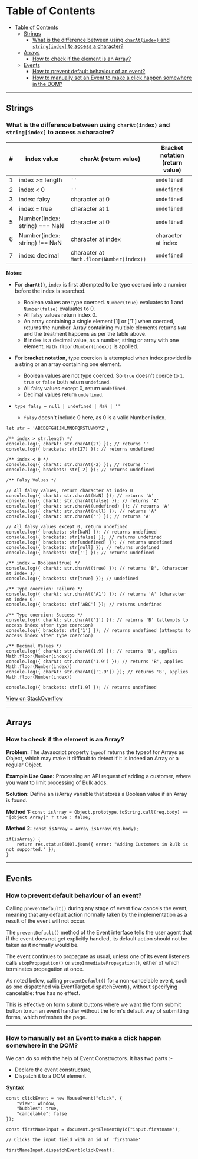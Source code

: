 # Table of Contents

- [Table of Contents](#table-of-contents)
  - [Strings](#strings)
    - [What is the difference between using `charAt(index)` and `string[index]` to access a character?](#what-is-the-difference-between-using-charatindex-and-stringindex-to-access-a-character)
  - [Arrays](#arrays)
    - [How to check if the element is an Array?](#how-to-check-if-the-element-is-an-array)
  - [Events](#events)
    - [How to prevent default behaviour of an event?](#how-to-prevent-default-behaviour-of-an-event)
    - [How to manually set an Event to make a click happen somewhere in the DOM?](#how-to-manually-set-an-event-to-make-a-click-happen-somewhere-in-the-dom)

---

## Strings

### What is the difference between using `charAt(index)` and `string[index]` to access a character?

<!-- prettier-ignore -->
| #   | index value                   | charAt (return value) | Bracket notation (return value) |
| --- | ----------------------------- | --------------------- | ------------------------------- |
| 1   | index >= length               | `''`                  | `undefined`                     |
| 2   | index < 0                     | `''`                  | `undefined`                     |
| 3   | index: falsy                  | character at 0        | `undefined`                     |
| 4   | index = true                  | character at 1        | `undefined`                     |
| 5   | Number(index: string) === NaN | character at 0        | `undefined`                     |
| 6   | Number(index: string) !== NaN | character at index    | character at index              |
| 7   | index: decimal                | character at `Math.floor(Number(index))` | `undefined`  |

**Notes:**

- For **`charAt()`**, `index` is first attempted to be type coerced into a number before the index is searched.

  - Boolean values are type coerced. `Number(true)` evaluates to 1 and `Number(false)` evaluates to 0.
  - All falsy values return index 0.
  - An array containing a single element [1] or ['1'] when coerced, returns the number. Array containing multiple elements returns `NaN` and the treatment happens as per the table above.
  - If index is a decimal value, as a number, string or array with one element, `Math.floor(Number(index))` is applied.

- For **bracket notation**, type coercion is attempted when index provided is a string or an array containing one element.

  - Boolean values are not type coerced. So `true` doesn't coerce to `1`. `true` or `false` both return `undefined`.
  - All falsy values except 0, return `undefined`.
  - Decimal values return `undefined`.

- `type falsy = null | undefined | NaN | ''`
  - `falsy` doesn't include 0 here, as 0 is a valid Number index.

```
let str = 'ABCDEFGHIJKLMNOPQRSTUVWXYZ';

/** index > str.length */
console.log({ charAt: str.charAt(27) }); // returns ''
console.log({ brackets: str[27] }); // returns undefined

/** index < 0 */
console.log({ charAt: str.charAt(-2) }); // returns ''
console.log({ brackets: str[-2] }); // returns undefined

/** Falsy Values */

// All falsy values, return character at index 0
console.log({ charAt: str.charAt(NaN) }); // returns 'A'
console.log({ charAt: str.charAt(false) }); // returns 'A'
console.log({ charAt: str.charAt(undefined) }); // returns 'A'
console.log({ charAt: str.charAt(null) }); // returns 'A'
console.log({ charAt: str.charAt('') }); // returns 'A'

// All falsy values except 0, return undefined
console.log({ brackets: str[NaN] }); // returns undefined
console.log({ brackets: str[false] }); // returns undefined
console.log({ brackets: str[undefined] }); // returns undefined
console.log({ brackets: str[null] }); // returns undefined
console.log({ brackets: str[''] }); // returns undefined

/** index = Boolean(true) */
console.log({ charAt: str.charAt(true) }); // returns 'B', (character at index 1)
console.log({ brackets: str[true] }); // undefined

/** Type coercion: Failure */
console.log({ charAt: str.charAt('A1') }); // returns 'A' (character at index 0)
console.log({ brackets: str['ABC'] }); // returns undefined

/** Type coercion: Success */
console.log({ charAt: str.charAt('1') }); // returns 'B' (attempts to access index after type coercion)
console.log({ brackets: str['1'] }); // returns undefined (attempts to access index after type coercion)

/** Decimal Values */
console.log({ charAt: str.charAt(1.9) }); // returns 'B', applies Math.floor(Number(index))
console.log({ charAt: str.charAt('1.9') }); // returns 'B', applies Math.floor(Number(index))
console.log({ charAt: str.charAt(['1.9']) }); // returns 'B', applies Math.floor(Number(index))

console.log({ brackets: str[1.9] }); // returns undefined
```

[View on StackOverflow](https://stackoverflow.com/a/73170435/6574719)

---

## Arrays

### How to check if the element is an Array?

**Problem:**
The Javascript property `typeof` returns the typeof for Arrays as Object, which may make it difficult to detect if it is indeed an Array or a regular Object.

**Example Use Case:**
Processing an API request of adding a customer, where you want to limit processing of Bulk adds.

**Solution:**
Define an isArray variable that stores a Boolean value if an Array is found.

**Method 1:**
`const isArray = Object.prototype.toString.call(req.body) == "[object Array]" ? true : false;`

**Method 2:**
`const isArray = Array.isArray(req.body);`

```
if(isArray) {
    return res.status(400).json({ error: "Adding Customers in Bulk is not supported." });
}
```

---

## Events

### How to prevent default behaviour of an event?

Calling `preventDefault()` during any stage of event flow cancels the event, meaning that any default action normally taken by the implementation as a result of the event will not occur.

The `preventDefault()` method of the Event interface tells the user agent that if the event does not get explicitly handled, its default action should not be taken as it normally would be.

The event continues to propagate as usual, unless one of its event listeners calls `stopPropagation()` or `stopImmediatePropagation()`, either of which terminates propagation at once.

As noted below, calling `preventDefault()` for a non-cancelable event, such as one dispatched via EventTarget.dispatchEvent(), without specifying cancelable: true has no effect.

This is effective on form submit buttons where we want the form submit button to run an event handler without the form's default way of submitting forms, which refreshes the page.

---

### How to manually set an Event to make a click happen somewhere in the DOM?

We can do so with the help of Event Constructors. It has two parts :-

- Declare the event constructure,
- Dispatch it to a DOM element

**Syntax**

```
const clickEvent = new MouseEvent("click", {
    "view": window,
    "bubbles": true,
    "cancelable": false
});

const firstNameInput = document.getElementById("input.firstname");

// Clicks the input field with an id of 'firstname'

firstNameInput.dispatchEvent(clickEvent);
```
